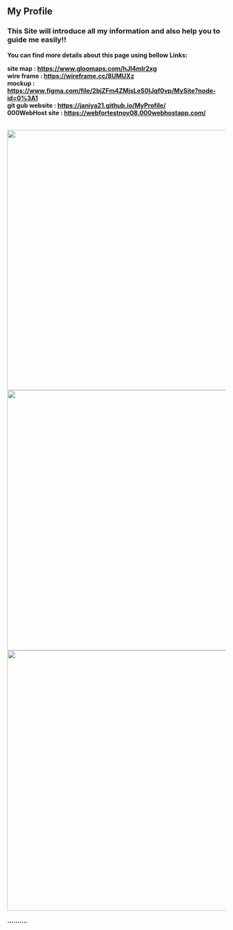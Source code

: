 <h2>My Profile</h2>

<b><h3>This Site will introduce all my information and also help you to guide me easily!!</h3><b>

You can find more details about this page using bellow Links:

  site map : https://www.gloomaps.com/hJl4mlr2xg <br>
  wire frame : https://wireframe.cc/8UMUXz <br>
  mockup : https://www.figma.com/file/2bjZFm4ZMjsLeS0lJqf0vp/MySite?node-id=0%3A1 <br>
  git gub website : https://janiya21.github.io/MyProfile/ <br>
  000WebHost site : https://webfortestnov08.000webhostapp.com/ <br><br>
  
<img src="https://user-images.githubusercontent.com/64014377/148923226-79376636-eb75-4c94-b73a-aeba3e1982e3.png" width="600">

<br>

<img src="https://user-images.githubusercontent.com/64014377/148923268-5e5279db-a906-47c7-ade5-4024c4d08ef6.png" width="600">

<br>
  
  <img src="https://user-images.githubusercontent.com/64014377/148978496-2983cc5a-94df-43ca-8a8f-b4aff56d0124.png" width="600">

<br>

<b>..........<b>
